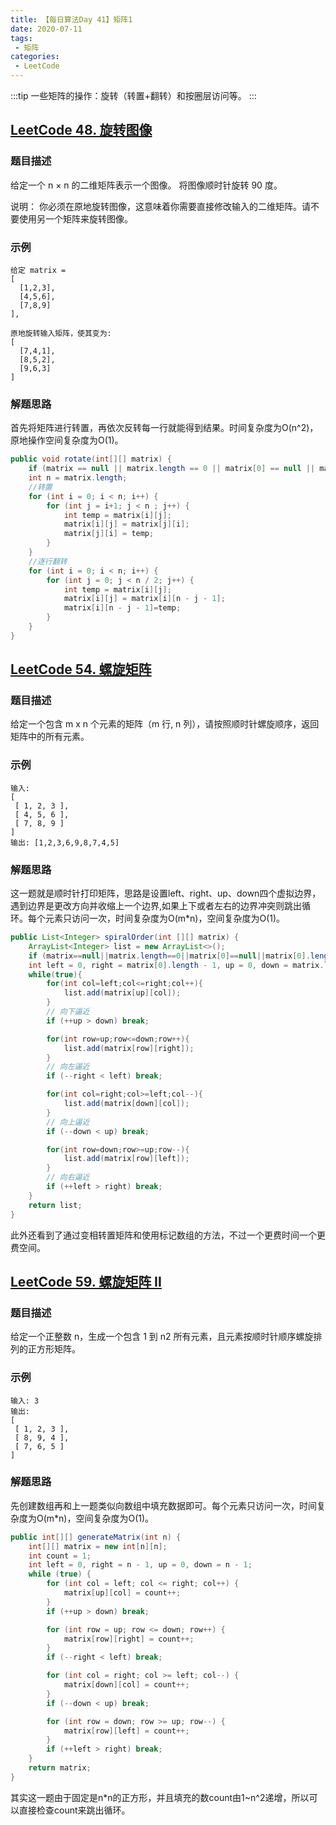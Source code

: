 ```yaml
---
title: 【每日算法Day 41】矩阵1
date: 2020-07-11
tags:
 - 矩阵
categories:
 - LeetCode
---
```

:::tip
一些矩阵的操作：旋转（转置+翻转）和按圈层访问等。
:::
<!-- more -->

## [LeetCode 48. 旋转图像](https://leetcode-cn.com/problems/rotate-image)
### 题目描述
给定一个 n × n 的二维矩阵表示一个图像。
将图像顺时针旋转 90 度。

说明：
你必须在原地旋转图像，这意味着你需要直接修改输入的二维矩阵。请不要使用另一个矩阵来旋转图像。

### 示例
```
给定 matrix = 
[
  [1,2,3],
  [4,5,6],
  [7,8,9]
],

原地旋转输入矩阵，使其变为:
[
  [7,4,1],
  [8,5,2],
  [9,6,3]
]
```

### 解题思路
首先将矩阵进行转置，再依次反转每一行就能得到结果。时间复杂度为O(n^2)，原地操作空间复杂度为O(1)。
```java
public void rotate(int[][] matrix) {
    if (matrix == null || matrix.length == 0 || matrix[0] == null || matrix[0].length == 0) return;
    int n = matrix.length;
    //转置
    for (int i = 0; i < n; i++) {
        for (int j = i+1; j < n ; j++) {
            int temp = matrix[i][j];
            matrix[i][j] = matrix[j][i];
            matrix[j][i] = temp;
        }
    }
    //逐行翻转
    for (int i = 0; i < n; i++) {
        for (int j = 0; j < n / 2; j++) {
            int temp = matrix[i][j];
            matrix[i][j] = matrix[i][n - j - 1];
            matrix[i][n - j - 1]=temp;
        }
    }
}
```

## [LeetCode 54. 螺旋矩阵](https://leetcode-cn.com/problems/spiral-matrix/)
### 题目描述
给定一个包含 m x n 个元素的矩阵（m 行, n 列），请按照顺时针螺旋顺序，返回矩阵中的所有元素。

### 示例
```
输入:
[
 [ 1, 2, 3 ],
 [ 4, 5, 6 ],
 [ 7, 8, 9 ]
]
输出: [1,2,3,6,9,8,7,4,5]
```

### 解题思路
这一题就是顺时针打印矩阵，思路是设置left、right、up、down四个虚拟边界，遇到边界是更改方向并收缩上一个边界,如果上下或者左右的边界冲突则跳出循环。每个元素只访问一次，时间复杂度为O(m*n)，空间复杂度为O(1)。
```java
public List<Integer> spiralOrder(int [][] matrix) {
    ArrayList<Integer> list = new ArrayList<>();
    if (matrix==null||matrix.length==0||matrix[0]==null||matrix[0].length==0) return list;
    int left = 0, right = matrix[0].length - 1, up = 0, down = matrix.length-1;
    while(true){
        for(int col=left;col<=right;col++){
            list.add(matrix[up][col]);
        }
        // 向下逼近
        if (++up > down) break;

        for(int row=up;row<=down;row++){
            list.add(matrix[row][right]);
        }
        // 向左逼近
        if (--right < left) break;

        for(int col=right;col>=left;col--){
            list.add(matrix[down][col]);
        }
        // 向上逼近
        if (--down < up) break;

        for(int row=down;row>=up;row--){
            list.add(matrix[row][left]);
        }
        // 向右逼近
        if (++left > right) break;
    }
    return list;
}
```
此外还看到了通过变相转置矩阵和使用标记数组的方法，不过一个更费时间一个更费空间。

## [LeetCode 59. 螺旋矩阵 II](https://leetcode-cn.com/problems/spiral-matrix-ii/)
### 题目描述
给定一个正整数 n，生成一个包含 1 到 n2 所有元素，且元素按顺时针顺序螺旋排列的正方形矩阵。

### 示例
```
输入: 3
输出:
[
 [ 1, 2, 3 ],
 [ 8, 9, 4 ],
 [ 7, 6, 5 ]
]
```

### 解题思路
先创建数组再和上一题类似向数组中填充数据即可。每个元素只访问一次，时间复杂度为O(m*n)，空间复杂度为O(1)。
```java
public int[][] generateMatrix(int n) {
    int[][] matrix = new int[n][n];
    int count = 1;
    int left = 0, right = n - 1, up = 0, down = n - 1;
    while (true) {
        for (int col = left; col <= right; col++) {
            matrix[up][col] = count++;
        }
        if (++up > down) break;

        for (int row = up; row <= down; row++) {
            matrix[row][right] = count++;
        }
        if (--right < left) break;

        for (int col = right; col >= left; col--) {
            matrix[down][col] = count++;
        }
        if (--down < up) break;

        for (int row = down; row >= up; row--) {
            matrix[row][left] = count++;
        }
        if (++left > right) break;
    }
    return matrix;
}
```
其实这一题由于固定是n*n的正方形，并且填充的数count由1~n^2递增，所以可以直接检查count来跳出循环。